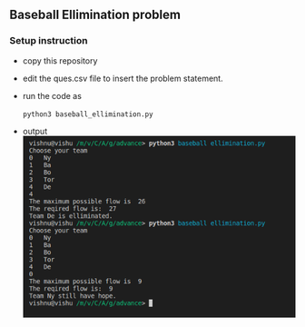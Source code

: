 ## Baseball Ellimination problem

### Setup instruction
- copy this repository
- edit the ques.csv file to insert the problem statement.
- run the code as

    `
    python3 baseball_ellimination.py
    `
- output
    ![alt text](https://github.com/Vishnu44d/graph_algorithms/blob/master/advance/OutputScreenshot.png)